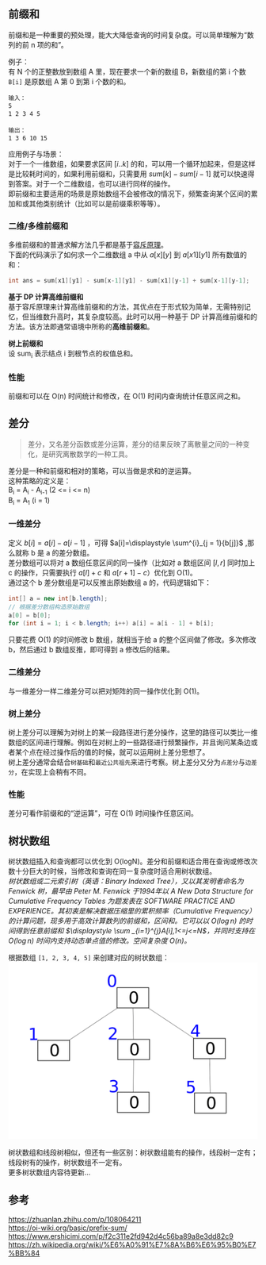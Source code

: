 ## 前缀和
前缀和是一种重要的预处理，能大大降低查询的时间复杂度。可以简单理解为“数列的前 n 项的和”。  
  
例子：  
有 N 个的正整数放到数组 A 里，现在要求一个新的数组 B，新数组的第 i 个数 `B[i]` 是原数组 A 第 0 到第 i 个数的和。  
```
输入：
5
1 2 3 4 5

输出：
1 3 6 10 15
```  
  
应用例子与场景：  
对于一个一维数组，如果要求区间 $[i .. k]$ 的和，可以用一个循环加起来，但是这样是比较耗时间的，如果利用前缀和，只需要用 $sum[k] - sum[i-1]$ 就可以快速得到答案。对于一个二维数组，也可以进行同样的操作。  
即前缀和主要适用的场景是原始数组不会被修改的情况下，频繁查询某个区间的累加和或其他类别统计（比如可以是前缀乘积等等）。  
  
### 二维/多维前缀和
多维前缀和的普通求解方法几乎都是基于[容斥原理](https://oi-wiki.org/math/inclusion-exclusion-principle/)。  
下面的代码演示了如何求一个二维数组 a 中从 $a[x][y]$ 到 $a[x1][y1]$ 所有数值的和：  
```java
int ans = sum[x1][y1] - sum[x-1][y1] - sum[x1][y-1] + sum[x-1][y-1];
```  
  
**基于 DP 计算高维前缀和**  
基于容斥原理来计算高维前缀和的方法，其优点在于形式较为简单，无需特别记忆，但当维数升高时，其复杂度较高。此时可以用一种基于 DP 计算高维前缀和的方法。该方法即通常语境中所称的**高维前缀和**。  
  
**树上前缀和**  
设 sum<sub>i</sub> 表示结点 i 到根节点的权值总和。  
  
### 性能
前缀和可以在 O(n) 时间统计和修改，在 O(1) 时间内查询统计任意区间之和。  
  
  
  
## 差分
> 差分，又名差分函数或差分运算，差分的结果反映了离散量之间的一种变化，是研究离散数学的一种工具。
  
差分是一种和前缀和相对的策略，可以当做是求和的逆运算。  
这种策略的定义是：  
B<sub>i</sub> = A<sub>i</sub> - A<sub>i-1</sub> (2 <= i <= n)  
B<sub>i</sub> = A<sub>1</sub> (i = 1)  
  
### 一维差分
定义 $b[i] = a[i] - a[i-1]$ ，可得 $a[i]=\displaystyle \sum^{i}_{j = 1}{b[j]}$ ,那么就称 b 是 a 的差分数组。  
差分数组可以将对 a 数组任意区间的同一操作（比如对 a 数组区间 $[l,r]$ 同时加上 c 的操作，只需要执行 $a[l]+c$ 和 $a[r+1]-c$）优化到 O(1)。  
通过这个 b 差分数组是可以反推出原始数组 a 的，代码逻辑如下：  
```java
int[] a = new int[b.length];
// 根据差分数组构造原始数组
a[0] = b[0];
for (int i = 1; i < b.length; i++) a[i] = a[i - 1] + b[i];
```  
只要花费 O(1) 的时间修改 b 数组，就相当于给 a 的整个区间做了修改。多次修改 b，然后通过 b 数组反推，即可得到 a 修改后的结果。  
  
### 二维差分
与一维差分一样二维差分可以把对矩阵的同一操作优化到 O(1)。  
  
### 树上差分
树上差分可以理解为对树上的某一段路径进行差分操作，这里的路径可以类比一维数组的区间进行理解。例如在对树上的一些路径进行频繁操作，并且询问某条边或者某个点在经过操作后的值的时候，就可以运用树上差分思想了。  
树上差分通常会结合`树基础`和`最近公共祖先`来进行考察。树上差分又分为`点差分`与`边差分`，在实现上会稍有不同。  
  
### 性能
差分可看作前缀和的“逆运算”，可在 O(1) 时间操作任意区间。  
  
  
  
## 树状数组
树状数组插入和查询都可以优化到 O(logN)。差分和前缀和适合用在查询或修改次数十分巨大的时候，当修改和查询在同一复杂度时适合用树状数组。  
*树状数组或二元索引树（英语：Binary Indexed Tree），又以其发明者命名为 Fenwick 树，最早由 Peter M. Fenwick 于1994年以 A New Data Structure for Cumulative Frequency Tables 为题发表在 SOFTWARE PRACTICE AND EXPERIENCE。其初衷是解决数据压缩里的累积频率（Cumulative Frequency）的计算问题，现多用于高效计算数列的前缀和，区间和。它可以以 $\displaystyle O(\log n)$ 的时间得到任意前缀和 $\displaystyle \sum _{i=1}^{j}A[i],1<=j<=N$，并同时支持在 $\displaystyle O(\log n)$ 时间内支持动态单点值的修改。空间复杂度 $\displaystyle O(n)$。*  
  
根据数组 `[1, 2, 3, 4, 5]` 来创建对应的树状数组：  
![](./树状数组.gif)  
  
树状数组和线段树相似，但还有一些区别：树状数组能有的操作，线段树一定有；线段树有的操作，树状数组不一定有。  
更多树状数组内容待更新...   
  
  
  
## 参考
https://zhuanlan.zhihu.com/p/108064211  
https://oi-wiki.org/basic/prefix-sum/  
https://www.ershicimi.com/p/f2c311e2fd942d4c56ba89a8e3dd82c9  
https://zh.wikipedia.org/wiki/%E6%A0%91%E7%8A%B6%E6%95%B0%E7%BB%84  
